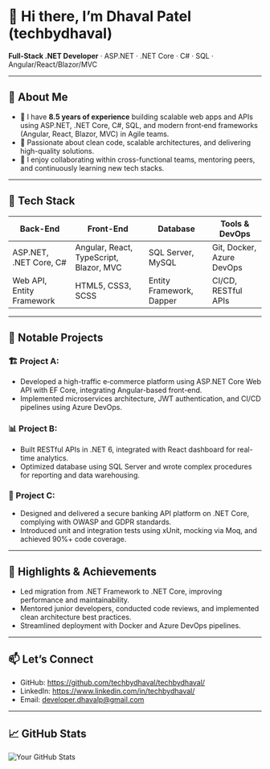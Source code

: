 # 👋 Hi there, I’m Dhaval Patel (techbydhaval)  
**Full‑Stack .NET Developer** · ASP.NET · .NET Core · C# · SQL · Angular/React/Blazor/MVC

---

## 🚀 About Me

- 🎯 I have **8.5 years of experience** building scalable web apps and APIs using ASP.NET, .NET Core, C#, SQL, and modern front‑end frameworks (Angular, React, Blazor, MVC) in Agile teams.  
- 🧩 Passionate about clean code, scalable architectures, and delivering high-quality solutions.  
- 🤝 I enjoy collaborating within cross-functional teams, mentoring peers, and continuously learning new tech stacks.

---

## 🧰 Tech Stack

| **Back-End**                | **Front-End**         | **Database**         | **Tools & DevOps**      |
|----------------------------|------------------------|----------------------|--------------------------|
| ASP.NET, .NET Core, C#     | Angular, React, TypeScript, Blazor, MVC | SQL Server, MySQL   | Git, Docker, Azure DevOps |
| Web API, Entity Framework  | HTML5, CSS3, SCSS      | Entity Framework, Dapper | CI/CD, RESTful APIs     |

---

## 💼 Notable Projects

### 🏗️ Project A:    
- Developed a high-traffic e‑commerce platform using ASP.NET Core Web API with EF Core, integrating Angular-based front-end.  
- Implemented microservices architecture, JWT authentication, and CI/CD pipelines using Azure DevOps.

### 📊 Project B:   
- Built RESTful APIs in .NET 6, integrated with React dashboard for real-time analytics.  
- Optimized database using SQL Server and wrote complex procedures for reporting and data warehousing.

### 🔐 Project C:   
- Designed and delivered a secure banking API platform on .NET Core, complying with OWASP and GDPR standards.  
- Introduced unit and integration tests using xUnit, mocking via Moq, and achieved 90%+ code coverage.

---

## 🌟 Highlights & Achievements

- Led migration from .NET Framework to .NET Core, improving performance and maintainability.  
- Mentored junior developers, conducted code reviews, and implemented clean architecture best practices.  
- Streamlined deployment with Docker and Azure DevOps pipelines.

---

## 📫 Let’s Connect

- GitHub: https://github.com/techbydhaval/techbydhaval/ 
- LinkedIn: https://www.linkedin.com/in/techbydhaval/
- Email: developer.dhavalp@gmail.com

---

## 📈 GitHub Stats

![Your GitHub Stats](https://github-readme-stats.vercel.app/api?username=ruppysuppy&show_icons=true&theme=radical)

